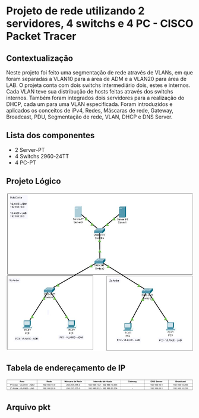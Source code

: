 # Projeto de rede utilizando 2 servidores, 4 switchs e 4 PC - CISCO Packet Tracer

## Contextualização

Neste projeto foi feito uma segmentação de rede através de VLANs, em que foram separadas a VLAN10 para a área de ADM e a VLAN20 para área de LAB. O projeta conta com dois switchs intermediário dois, estes e internos. Cada VLAN teve sua distribução de hosts feitas através dos switchs internos.
Também foram integrados dois servidores para a realização do DHCP, cada um para uma VLAN especificada.
Foram introduzidos e aplicados os conceitos de iPv4, Redes, Máscaras de rede, Gateway, Broadcast, PDU, Segmentação de rede, VLAN, DHCP e DNS Server.

## Lista dos componentes

- 2 Server-PT
- 4 Switchs 2960-24TT
- 4 PC-PT

## Projeto Lógico

![Projeto Lógico](projetoLogico.JPG)

## Tabela de endereçamento de IP

![Tabela de endereçamento de IP](enderecamentoIP.JPG)

## Arquivo pkt

